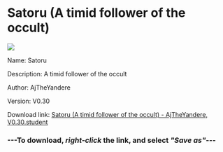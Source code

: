 # Satoru (A timid follower of the occult)

<img src = "https://raw.githubusercontent.com/Arbiter1223/Daigaku-Gurashi-Custom-Students/master/Students/Files/Satoru%20(A%20timid%20follower%20of%20the%20occult).png">

Name: Satoru

Description: A timid follower of the occult

Author: AjTheYandere

Version: V0.30

Download link: <a href="https://raw.githubusercontent.com/Arbiter1223/Daigaku-Gurashi-Custom-Students/master/Students/Files/Satoru%20(A%20timid%20follower%20of%20the%20occult)%20-%20AjTheYandere%2C%20V0.30.student">Satoru (A timid follower of the occult) - AjTheYandere, V0.30.student</a>

### ---**To download, _right-click_ the link, and select _"Save as"_**---
